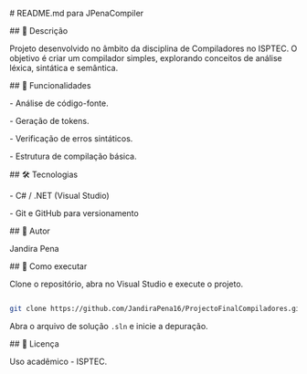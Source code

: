 \# README.md para JPenaCompiler



\## 📌 Descrição

Projeto desenvolvido no âmbito da disciplina de Compiladores no ISPTEC. O objetivo é criar um compilador simples, explorando conceitos de análise léxica, sintática e semântica.



\## 🚀 Funcionalidades

\- Análise de código-fonte.

\- Geração de tokens.

\- Verificação de erros sintáticos.

\- Estrutura de compilação básica.



\## 🛠️ Tecnologias

\- C# / .NET (Visual Studio)

\- Git e GitHub para versionamento



\## 👤 Autor

Jandira Pena



\## 📂 Como executar

Clone o repositório, abra no Visual Studio e execute o projeto.



```bash

git clone https://github.com/JandiraPena16/ProjectoFinalCompiladores.git

```



Abra o arquivo de solução `.sln` e inicie a depuração.



\## 📄 Licença

Uso acadêmico - ISPTEC.



